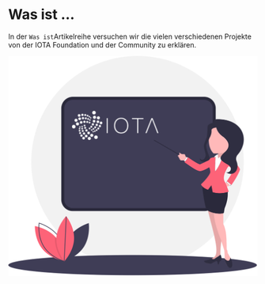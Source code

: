 <!--
---article_info
title: Was ist Chrysalis?
author: [author_1, author_2]
reviews: [reviewer_1, reviewer_2]
---
-->

# Was ist ...


In der `Was ist`Artikelreihe versuchen wir die vielen verschiedenen Projekte von der IOTA Foundation und der Community zu erklären.

![](./assets/Teacher.svg)